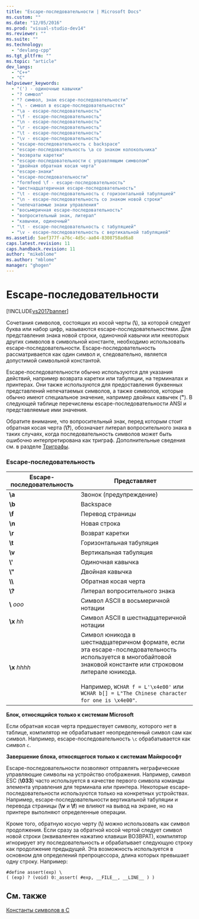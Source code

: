 ```yaml
---
title: "Escape-последовательности | Microsoft Docs"
ms.custom: ""
ms.date: "12/05/2016"
ms.prod: "visual-studio-dev14"
ms.reviewer: ""
ms.suite: ""
ms.technology: 
  - "devlang-cpp"
ms.tgt_pltfrm: ""
ms.topic: "article"
dev_langs: 
  - "C++"
  - "C"
helpviewer_keywords: 
  - "(') - одиночные кавычки"
  - "? символ"
  - "? символ, знак escape-последовательности"
  - "\ - символ в escape-последовательностях"
  - "\a - escape-последовательность"
  - "\f - escape-последовательность"
  - "\n - escape-последовательность"
  - "\r - escape-последовательность"
  - "\t - escape-последовательность"
  - "\v - escape-последовательность"
  - "escape-последовательность с backspace"
  - "escape-последовательность \а со знаком колокольчика"
  - "возвраты каретки"
  - "escape-последовательности с управляющим символом"
  - "двойная обратная косая черта"
  - "escape-знаки"
  - "escape-последовательности"
  - "formfeed \f - escape-последовательность"
  - "шестнадцатеричная escape-последовательность"
  - "\t - escape-последовательность с горизонтальной табуляцией"
  - "\n - escape-последовательность со знаком новой строки"
  - "непечатаемые знаки управления"
  - "восьмеричная escape-последовательность"
  - "вопросительный знак, литерал"
  - "кавычки, одиночный"
  - "\t - escape-последовательность с табуляцией"
  - "\v - escape-последовательность с вертикальной табуляцией"
ms.assetid: 5aef377f-a76c-4d5c-aa04-8308758ad6a8
caps.latest.revision: 11
caps.handback.revision: 11
author: "mikeblome"
ms.author: "mblome"
manager: "ghogen"
---
```

# Escape-последовательности
[!INCLUDE[vs2017banner](../assembler/inline/includes/vs2017banner.md)]

Сочетания символов, состоящих из косой черты \(**\\**\), за которой следует буква или набор цифр, называются escape\-последовательностями. Для представления знака новой строки, одиночной кавычки или некоторых других символов в символьной константе, необходимо использовать escape\-последовательности.  Escape\-последовательность рассматривается как один символ и, следовательно, является допустимой символьной константой.  
  
 Escape\-последовательности обычно используются для указания действий, например возврата каретки или табуляции, на терминалах и принтерах.  Они также используются для предоставления буквенных представлений непечатаемых символов, а также символов, которые обычно имеют специальное значение, например двойных кавычек \(**"**\).  В следующей таблице перечислены escape\-последовательности ANSI и представляемые ими значения.  
  
 Обратите внимание, что вопросительный знак, перед которым стоит обратная косая черта \(**\\?**\), обозначает литерал вопросительного знака в таких случаях, когда последовательность символов может быть ошибочно интерпретирована как триграф.  Дополнительные сведения см. в разделе [Триграфы](../Topic/Trigraphs.md).  
  
### Escape\-последовательность  
  
|Escape\-последовательность|Представляет|  
|--------------------------------|------------------|  
|**\\a**|Звонок \(предупреждение\)|  
|**\\b**|Backspace|  
|**\\f**|Перевод страницы|  
|**\\n**|Новая строка|  
|**\\r**|Возврат каретки|  
|**\\t**|Горизонтальная табуляция|  
|**\\v**|Вертикальная табуляция|  
|**\\'**|Одиночная кавычка|  
|**\\"**|Двойная кавычка|  
|**\\\\**|Обратная косая черта|  
|**\\?**|Литерал вопросительного знака|  
|**\\** *ooo*|Символ ASCII в восьмеричной нотации|  
|**\\x** *hh*|Символ ASCII в шестнадцатеричной нотации|  
|**\\x** *hhhh*|Символ юникода в шестнадцатеричном формате, если эта escape\-последовательность используется в многобайтовой знаковой константе или строковом литерале юникода.<br /><br /> Например, `WCHAR f = L'\x4e00'` или `WCHAR b[] = L"The Chinese character for one is \x4e00"`.|  
  
 **Блок, относящийся только к системам Microsoft**  
  
 Если обратная косая черта предшествует символу, которого нет в таблице, компилятор не обрабатывает неопределенный символ сам как символ.  Например, escape\-последовательность `\c` обрабатывается как символ `c`.  
  
 **Завершение блока, относящегося только к системам Майкрософт**  
  
 Escape\-последовательности позволяют отправлять неграфические управляющие символы на устройство отображения.  Например, символ ESC \(**\\033**\) часто используется в качестве первого символа команды элемента управления для терминала или принтера.  Некоторые escape\-последовательности используются только на конкретных устройствах.  Например, escape\-последовательности вертикальной табуляции и перевода страницы \(**\\v** и **\\f**\) не влияют на вывод на экране, но на принтере выполняют определенные операции.  
  
 Кроме того, обратную косую черту \(**\\**\) можно использовать как символ продолжения.  Если сразу за обратной косой чертой следует символ новой строки \(эквивалентен нажатию клавиши ВОЗВРАТ\), компилятор игнорирует эту последовательность и обрабатывает следующую строку как продолжение предыдущей.  Эта возможность используется в основном для определений препроцессора, длина которых превышает одну строку.  Например:  
  
```  
#define assert(exp) \  
( (exp) ? (void) 0:_assert( #exp, __FILE__, __LINE__ ) )  
```  
  
## См. также  
 [Константы символов в C](../Topic/C%20Character%20Constants.md)